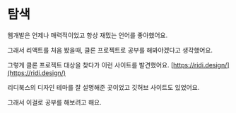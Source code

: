 # 탐색

웹개발은 언제나 매력적이었고 항상 재밌는 언어를 좋아했어요.

그래서 리액트를 처음 봤을때, 클론 프로젝트로 공부를 해봐야겠다고 생각했어요.

그렇게 클론 프로젝트 대상을 찾다가 이런 사이트를 발견했어요. [https://ridi.design/](https://ridi.design/)

리디북스의 디자인 테마를 잘 설명해준 곳이었고 깃허브 사이트도 있었어요.

그래서 이걸로 공부를 해보려고 해요.

